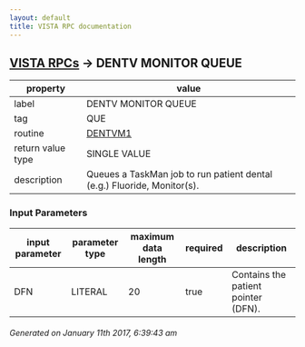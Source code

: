 ```yaml
---
layout: default
title: VISTA RPC documentation
---
```




## [VISTA RPCs](TableOfContent.md) &#8594; DENTV MONITOR QUEUE 

 property | value 
--- | --- 
 label | DENTV MONITOR QUEUE
 tag | QUE
 routine | [DENTVM1](http://code.osehra.org/dox/Routine_DENTVM1_source.html)
 return value type | SINGLE VALUE
 description | Queues a TaskMan job to run patient dental (e.g.) Fluoride, Monitor(s).

### Input Parameters

| input parameter | parameter type | maximum data length | required | description | 
| --- | --- | --- | --- | --- | 
| DFN | LITERAL | 20 | true | Contains the patient pointer (DFN). | 




 ###### Generated on January 11th 2017, 6:39:43 am